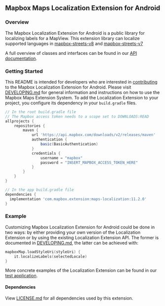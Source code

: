 ## Mapbox Maps Localization Extension for Android

### Overview

The Mapbox Localization Extension for Android is a public library for localizing labels for a MapView.
This extension library can localize supported languages in [mapbox-streets-v8](https://docs.mapbox.com/vector-tiles/reference/mapbox-streets-v8/#common-fields) and [mapbox-streets-v7](https://docs.mapbox.com/vector-tiles/reference/mapbox-streets-v7/#name-fields)

A full overview of classes and interfaces can be found in our [API documentation](https://docs.mapbox.com/android/beta/maps/api-reference/).

### Getting Started

This README is intended for developers who are interested in [contributing](https://github.com/mapbox/mapbox-maps-android/blob/master/CONTRIBUTING.md) to the Mapbox Localization Extension for Android. Please visit [DEVELOPING.md](https://github.com/mapbox/mapbox-maps-android/blob/master/DEVELOPING.md) for general information and instructions on how to use the Mapbox Maps Extension System. To add the Localization Extension to your project, you configure its dependency in your `build.gradle` files.

```groovy
// In the root build.gradle file
// The Mapbox access token needs to a scope set to DOWNLOADS:READ
allprojects {
    repositories {
        maven {
            url 'https://api.mapbox.com/downloads/v2/releases/maven'
            authentication {
                basic(BasicAuthentication)
            }
            credentials {
                username = "mapbox"
                password = "INSERT_MAPBOX_ACCESS_TOKEN_HERE"
            }
        }
    }
}

// In the app build.gradle file
dependencies {
  implementation 'com.mapbox.extension:maps-localization:11.2.0'
}
```

### Example

Customizing Mapbox Localization Extension for Android could be done in two ways: by either providing your own version of the Localization Extension or by using the existing Localization Extension API. The former is documented in [DEVELOPING.md](https://github.com/mapbox/mapbox-maps-android/blob/master/DEVELOPING.md), the latter can be achieved with:

```kotlin
mapboxMap.loadStyleUri(styleUri) {
    it.localizeLabels(selectedLocale)
}
```

More concrete examples of the Localization Extension can be found in our [test application](https://github.com/mapbox/mapbox-maps-android/tree/master/app/src/main/java/com/mapbox/maps/testapp).

#### Dependencies

View [LICENSE.md](LICENSE.md) for all dependencies used by this extension.
